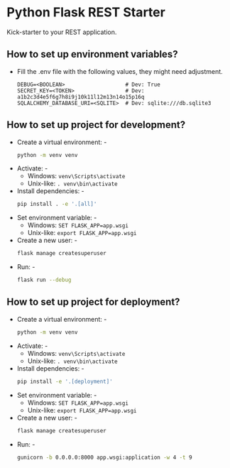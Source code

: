 # Python Flask REST Starter

Kick-starter to your REST application.

## How to set up environment variables?

- Fill the .env file with the following values, they might need adjustment.
  ```dotenv
  DEBUG=<BOOLEAN>                   # Dev: True
  SECRET_KEY=<TOKEN>                # Dev: a1b2c3d4e5f6g7h8i9j10k11l12m13n14o15p16q
  SQLALCHEMY_DATABASE_URI=<SQLITE>  # Dev: sqlite:///db.sqlite3
  ```

## How to set up project for development?

- Create a virtual environment: -
  ```bash
  python -m venv venv
  ```
- Activate: -
    - Windows: `venv\Scripts\activate`
    - Unix-like: `. venv\bin\activate`
- Install dependencies: -
  ```bash
  pip install . -e '.[all]'
  ```
- Set environment variable: -
    - Windows: `SET FLASK_APP=app.wsgi`
    - Unix-like: `export FLASK_APP=app.wsgi`
- Create a new user: -
  ```bash
  flask manage createsuperuser
  ```
- Run: -
  ```bash
  flask run --debug
  ```

## How to set up project for deployment?

- Create a virtual environment: -
  ```bash
  python -m venv venv
  ```
- Activate: -
    - Windows: `venv\Scripts\activate`
    - Unix-like: `. venv\bin\activate`
- Install dependencies: -
  ```bash
  pip install -e '.[deployment]'
  ```
- Set environment variable: -
    - Windows: `SET FLASK_APP=app.wsgi`
    - Unix-like: `export FLASK_APP=app.wsgi`
- Create a new user: -
  ```bash
  flask manage createsuperuser
  ```
- Run: -
  ```bash
  gunicorn -b 0.0.0.0:8000 app.wsgi:application -w 4 -t 9
  ```
